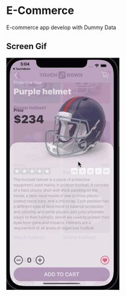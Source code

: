 <h1>E-Commerce</h1>

E-commerce app develop with Dummy Data</br>


<h2>Screen Gif</h2>

![alt text](screen.gif)
